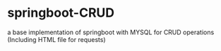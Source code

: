 # springboot-CRUD
a base implementation of springboot with MYSQL for CRUD operations (Including HTML file for requests)
